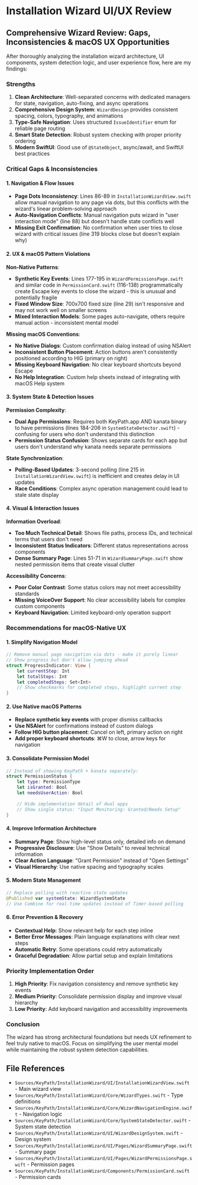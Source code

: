 # Installation Wizard UI/UX Review

## Comprehensive Wizard Review: Gaps, Inconsistencies & macOS UX Opportunities

After thoroughly analyzing the installation wizard architecture, UI components, system detection logic, and user experience flow, here are my findings:

### **Strengths**
1. **Clean Architecture**: Well-separated concerns with dedicated managers for state, navigation, auto-fixing, and async operations
2. **Comprehensive Design System**: `WizardDesign` provides consistent spacing, colors, typography, and animations
3. **Type-Safe Navigation**: Uses structured `IssueIdentifier` enum for reliable page routing
4. **Smart State Detection**: Robust system checking with proper priority ordering
5. **Modern SwiftUI**: Good use of `@StateObject`, async/await, and SwiftUI best practices

### **Critical Gaps & Inconsistencies**

#### **1. Navigation & Flow Issues**
- **Page Dots Inconsistency**: Lines 86-89 in `InstallationWizardView.swift` allow manual navigation to any page via dots, but this conflicts with the wizard's linear problem-solving approach
- **Auto-Navigation Conflicts**: Manual navigation puts wizard in "user interaction mode" (line 88) but doesn't handle state conflicts well
- **Missing Exit Confirmation**: No confirmation when user tries to close wizard with critical issues (line 319 blocks close but doesn't explain why)

#### **2. UX & macOS Pattern Violations**

**Non-Native Patterns**:
- **Synthetic Key Events**: Lines 177-195 in `WizardPermissionsPage.swift` and similar code in `PermissionCard.swift` (116-138) programmatically create Escape key events to close the wizard - this is unusual and potentially fragile
- **Fixed Window Size**: 700x700 fixed size (line 29) isn't responsive and may not work well on smaller screens
- **Mixed Interaction Models**: Some pages auto-navigate, others require manual action - inconsistent mental model

**Missing macOS Conventions**:
- **No Native Dialogs**: Custom confirmation dialog instead of using NSAlert
- **Inconsistent Button Placement**: Action buttons aren't consistently positioned according to HIG (primary on right)
- **Missing Keyboard Navigation**: No clear keyboard shortcuts beyond Escape
- **No Help Integration**: Custom help sheets instead of integrating with macOS Help system

#### **3. System State & Detection Issues**

**Permission Complexity**:
- **Dual App Permissions**: Requires both KeyPath.app AND kanata binary to have permissions (lines 184-206 in `SystemStateDetector.swift`) - confusing for users who don't understand this distinction
- **Permission Status Confusion**: Shows separate cards for each app but users don't understand why kanata needs separate permissions

**State Synchronization**:
- **Polling-Based Updates**: 3-second polling (line 215 in `InstallationWizardView.swift`) is inefficient and creates delay in UI updates
- **Race Conditions**: Complex async operation management could lead to stale state display

#### **4. Visual & Interaction Issues**

**Information Overload**:
- **Too Much Technical Detail**: Shows file paths, process IDs, and technical terms that users don't need
- **Inconsistent Status Indicators**: Different status representations across components
- **Dense Summary Page**: Lines 51-71 in `WizardSummaryPage.swift` show nested permission items that create visual clutter

**Accessibility Concerns**:
- **Poor Color Contrast**: Some status colors may not meet accessibility standards
- **Missing VoiceOver Support**: No clear accessibility labels for complex custom components
- **Keyboard Navigation**: Limited keyboard-only operation support

### **Recommendations for macOS-Native UX**

#### **1. Simplify Navigation Model**
```swift
// Remove manual page navigation via dots - make it purely linear
// Show progress but don't allow jumping ahead
struct ProgressIndicator: View {
    let currentStep: Int
    let totalSteps: Int
    let completedSteps: Set<Int>
    // Show checkmarks for completed steps, highlight current step
}
```

#### **2. Use Native macOS Patterns**
- **Replace synthetic key events** with proper dismiss callbacks
- **Use NSAlert** for confirmations instead of custom dialogs
- **Follow HIG button placement**: Cancel on left, primary action on right
- **Add proper keyboard shortcuts**: ⌘W to close, arrow keys for navigation

#### **3. Consolidate Permission Model**
```swift
// Instead of showing KeyPath + kanata separately:
struct PermissionStatus {
    let type: PermissionType
    let isGranted: Bool
    let needsUserAction: Bool
    
    // Hide implementation detail of dual apps
    // Show single status: "Input Monitoring: Granted/Needs Setup"
}
```

#### **4. Improve Information Architecture**
- **Summary Page**: Show high-level status only, detailed info on demand
- **Progressive Disclosure**: Use "Show Details" to reveal technical information
- **Clear Action Language**: "Grant Permission" instead of "Open Settings"
- **Visual Hierarchy**: Use native spacing and typography scales

#### **5. Modern State Management**
```swift
// Replace polling with reactive state updates
@Published var systemState: WizardSystemState
// Use Combine for real-time updates instead of Timer-based polling
```

#### **6. Error Prevention & Recovery**
- **Contextual Help**: Show relevant help for each step inline
- **Better Error Messages**: Plain language explanations with clear next steps
- **Automatic Retry**: Some operations could retry automatically
- **Graceful Degradation**: Allow partial setup and explain limitations

### **Priority Implementation Order**

1. **High Priority**: Fix navigation consistency and remove synthetic key events
2. **Medium Priority**: Consolidate permission display and improve visual hierarchy  
3. **Low Priority**: Add keyboard navigation and accessibility improvements

### **Conclusion**

The wizard has strong architectural foundations but needs UX refinement to feel truly native to macOS. Focus on simplifying the user mental model while maintaining the robust system detection capabilities.

## File References

- `Sources/KeyPath/InstallationWizard/UI/InstallationWizardView.swift` - Main wizard view
- `Sources/KeyPath/InstallationWizard/Core/WizardTypes.swift` - Type definitions
- `Sources/KeyPath/InstallationWizard/Core/WizardNavigationEngine.swift` - Navigation logic
- `Sources/KeyPath/InstallationWizard/Core/SystemStateDetector.swift` - System state detection
- `Sources/KeyPath/InstallationWizard/UI/WizardDesignSystem.swift` - Design system
- `Sources/KeyPath/InstallationWizard/UI/Pages/WizardSummaryPage.swift` - Summary page
- `Sources/KeyPath/InstallationWizard/UI/Pages/WizardPermissionsPage.swift` - Permission pages
- `Sources/KeyPath/InstallationWizard/Components/PermissionCard.swift` - Permission cards